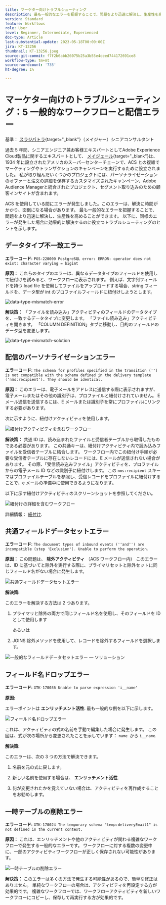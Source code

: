 ```yaml
---
title: マーケター向けトラブルシューティング
description: 最も一般的なエラーを把握することで、問題をより迅速に解決し、生産性を高めることができます。 これらのトラブルシューティングのヒントは、同様のエラーが発生した場合に効果的に解決するのに役立ちます。
version: Standard
feature: Workflows
role: User
level: Beginner, Intermediate, Experienced
doc-type: Article
last-substantial-update: 2023-05-18T00:00:00Z
jira: KT-13256
thumbnail: KT-13256.jpeg
source-git-commit: f7f2b6abb26075b25a3b55e4ceed744172691ce8
workflow-type: tm+mt
source-wordcount: '735'
ht-degree: 1%

---
```



# マーケター向けのトラブルシューティング：5 一般的なワークフローと配信エラー

基準： [スラジパトラ](https://www.linkedin.com/in/suraj-p-51612053/){target="_blank"}（メイジャー）シニアコンサルタント

過去 5 年間、シニアエンジニア兼お客様エキスパートとしてAdobe Experience Cloud製品に関するエキスパートとして、 [メイジェール](https://www.meijer.com/){target="_blank"}は、1934 年に設立されたアメリカのスーパーセンターチェーンで、ACS との複雑でマーケティングやトランザクションのキャンペーンを実行するために設立されました。 私が取り組んだいくつかのプロジェクトには、パーソナライゼーションのオファーと注文の詳細を保存するカスタマイズされたキャンペーン、Adobe Audience Managerと統合されたプロジェクト、セグメント取り込みのための顧客インサイトが含まれます。


ACS を使用している間にエラーが発生しました。このエラーは、解決に時間がかかり、面倒になる場合があります。 最も一般的なエラーを把握することで、問題をより迅速に解決し、生産性を高めることができます。 以下に、同様のエラーが発生した場合に効果的に解決するのに役立つトラブルシューティングのヒントを示します。

## データタイプ不一致エラー

**エラーコード:**
`PGS-220000 PostgreSQL error: ERROR: operator does not exist: character varying = bigint`

**原因：**
これらのタイプのエラーは、異なるデータタイプのフィールドを使用して紐付けを試みると、ワークフローに表示されます。 例えば、文字列フィールドを持つ load file を使用してファイルをアップロードする場合、string フィールドを、データ型が int のプロファイルフィールドに紐付けしようとします。

![data-type-mismatch-error](/help/assets/kt-13256/data-type-mismatch.png)

**解決策：**
「ファイルを読み込み」アクティビティのフィールドのデータタイプを、一致するデータタイプに変更します。 「ファイル読み込み」アクティビティを開きます。 「COLUMN DEFINITION」タブに移動し、目的のフィールドのデータ型を変更します。


![data-type-mismatch-solution](/help/assets/kt-13256/data-type-mismatch-solution.png)

## 配信のパーソナライゼーションエラー

**エラーコード:**
`The schema for profiles specified in the transition ('') is not compatible with the schema defined in the delivery template ('nms:recipient'). They should be identical.`

**原因：**
このエラーは、電子メールをアドレスに送信する際に表示されますが、電子メールまたはその他の識別子は、プロファイルと紐付けされていません。 E メール通信を送信するには、E メールまたは識別子を常にプロファイルにリンクする必要があります。

次に示すように、紐付けアクティビティを使用します。

![紐付けアクティビティを含むワークフロー](/help/assets/kt-13256/del-persn-error-wf.png)

**解決策：**
共通 ID は、読み込まれたファイルと受信者テーブルから取得したものである必要があります。 この共通キーは、紐付けアクティビティ内で読み込みファイルを受信者テーブルに結合します。 ワークフロー内でこの紐付け手順が必要な受信者テーブルに存在しないレコードには、E メールが送信されない場合があります。 その際、「受信読み込みファイル」アクティビティを、プロファイルからの電子メール ID などの識別子に紐付けします。 この `nms:recipient` スキーマはプロファイルテーブルを参照し、受信レコードをプロファイルに紐付けすることで、e メールの準備中に使用できるようになります。

以下に示す紐付けアクティビティのスクリーンショットを参照してください。

![紐付けの詳細を含むワークフロー](/help/assets/kt-13256/del-persn-error-wf-solution.png)

詳細情報： [紐付け](https://experienceleague.adobe.com/docs/campaign-standard/using/managing-processes-and-data/data-management-activities/reconciliation.html?lang=en).

## 共通フィールドデータセットエラー

**エラーコード:**
`The document types of inbound events (''and'') are incompatible (step 'Exclusion'). Unable to perform the operation. `

**原因：**
この問題は、 **除外アクティビティ** （ACS ワークフロー内） このエラーは、ID に基づいてと除外を実行する際に、プライマリセットと除外セットに同じフィールド名がない場合に発生します。


![共通フィールドデータセットエラー](/help/assets/kt-13256/dataset-error.png)

**解決策:**

このエラーを解決する方法は 2 つあります。

1. プライマリと除外の両方で同じフィールド名を使用し、そのフィールドを ID として使用します

   あるいは

1. JOINS 除外メソッドを使用して、レコードを除外するフィールドを選択します。

![一般的なフィールドデータセットエラー — ソリューション ](/help/assets/kt-13256/dataset-error-solution.png)

## フィールド名ドロップエラー

**エラーコード:**
`XTK-170036 Unable to parse expression 'i__name'`

**原因:**

エラーポイントは **エンリッチメント活性**. 最も一般的な例を以下に示します。

![フィールド名ドロップエラー](/help/assets/kt-13256/field-name-dropped-error.png)

これは、アクティビティの式の名前を手動で編集した場合に発生します。 この図は、式が次の場所から変更されたことを示しています： `name `から `i__name`.

**解決策:**

このエラーは、次の 3 つの方法で解決できます。

1. 名前を元の式に戻します。

2. 新しい名前を使用する場合は、 **エンリッチメント活性**.

3. 何が変更されたかを覚えていない場合は、アクティビティを再作成することをお勧めします。

## 一時テーブルの削除エラー 

**エラーコード:**
`XTK-170024 The temporary schema "temp:deliveryEmail1" is not defined in the current context.`

**原因：**
これは、エンリッチメントや他のアクティビティが関わる複雑なワークフローで発生する一般的なエラーです。 ワークフローに対する複数の変更中に、一部のアクティビティワークフローが正しく保存されない可能性があります。

![一時テーブルの削除エラー ](/help/assets/kt-13256/temp-table-dropped-error.png)

**解決策：**
このエラーは多くの方法で発生する可能性があるので、簡単な修正はありません。 単純なワークフローの場合は、アクティビティを再設定する方が効果的です。 複雑なワークフローでは、ワークフローアクティビティを新しいワークフローにコピーし、保存して再実行する方が効果的です。